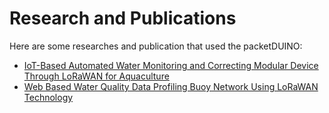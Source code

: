 # Research and Publications

Here are some researches and publication that used the packetDUINO:

- [IoT-Based Automated Water Monitoring and Correcting Modular Device Through LoRaWAN for Aquaculture](https://www.researchgate.net/publication/343391996_IoT-Based_Automated_Water_Monitoring_and_Correcting_Modular_Device_Through_LoRaWAN_for_Aquaculture)
- [Web Based Water Quality Data Profiling Buoy Network Using LoRaWAN Technology](https://pdfcoffee.com/web-based-water-quality-data-profiling-buoy-network-using-lorawan-technology-updated-for-final-defense-pdf-free.html)
